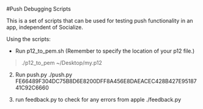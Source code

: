 #Push Debugging Scripts


This is a set of scripts that can be used for testing push functionality in an app,
independent of Socialize.

Using the scripts:

 * Run p12_to_pem.sh <p12> (Remember to specify the location of your p12 file.)

> ./p12_to_pem ~/Desktop/my.p12

2) Run push.py <TOKEN>
    ./push.py FE66489F304DC75B8D6E8200DFF8A456E8DAEACEC428B427E9518741C92C6660

3) run feedback.py to check for any errors from apple
    ./feedback.py
